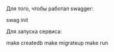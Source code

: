 Для того, чтобы работал swagger:


swag init


Для запуска сервиса:

make createdb
make migrateup
make run
